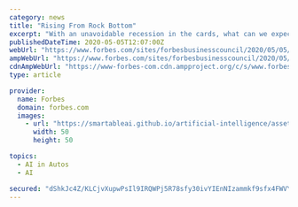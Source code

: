 ```yaml
---
category: news
title: "Rising From Rock Bottom"
excerpt: "With an unavoidable recession in the cards, what can we expect in the coming months? How quickly can markets, societies and small businesses recover?"
publishedDateTime: 2020-05-05T12:07:00Z
webUrl: "https://www.forbes.com/sites/forbesbusinesscouncil/2020/05/05/rising-from-rock-bottom/"
ampWebUrl: "https://www.forbes.com/sites/forbesbusinesscouncil/2020/05/05/rising-from-rock-bottom/amp/"
cdnAmpWebUrl: "https://www-forbes-com.cdn.ampproject.org/c/s/www.forbes.com/sites/forbesbusinesscouncil/2020/05/05/rising-from-rock-bottom/amp/"
type: article

provider:
  name: Forbes
  domain: forbes.com
  images:
    - url: "https://smartableai.github.io/artificial-intelligence/assets/images/organizations/forbes.com-50x50.jpg"
      width: 50
      height: 50

topics:
  - AI in Autos
  - AI

secured: "dShkJc4Z/KLCjvXupwPsIl9IRQWPj5R78sfy30ivYIEnNIzammkf9sfx4FWVYlOkbCQpG6u+v5Fazb+5FzPNUaeBUAOiI/RM05f2120xuFWRPROedHJIH815SSiuEZ9+EZD6ujBhSOB33uYgbWeAYj1KOp0tmS5wEkhuBUTJNuA0Q/YKkQ5OAAOFG5zSfV3ywzTQQeEbnqPz79PAaFrl5kPsTh98JfvCHyzShUOr6x8nA4eLrqj4ss64+6yXJoKyHmpYBYGGVmpL5Zqx02wjAmD+MLQg6vl9ATUhMcnRivEGLTwSQDTA/g4bIS2u/4yErmynktCht6944RS1QI0dyzxTG7/4RH+ULNAb3IlMRH4zH0VjZdZoT13+OEa6Jo1kr2lV0wxVXbf4YizOdJ7idchI2WUiumHKfcvCaXRwX4e+/FAseF0X0MUFaSDqHAi6r+3wLDg4ldobO7yHiDiA8weGl/QUu2vTNJnZUKaOphI=;m4bBd3knUGzJB9ZbZ+7yPA=="
---
```


